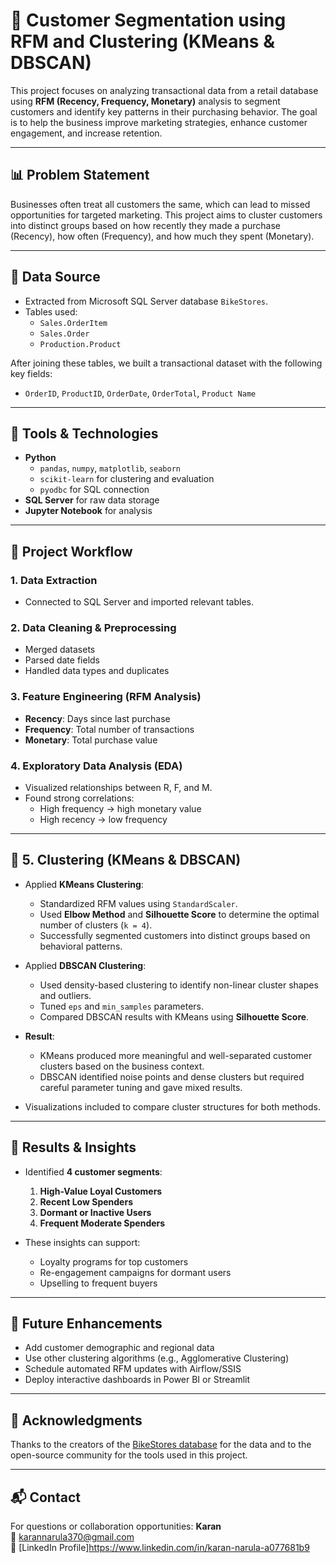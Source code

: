 # 🛒 Customer Segmentation using RFM and Clustering (KMeans & DBSCAN)

This project focuses on analyzing transactional data from a retail database using **RFM (Recency, Frequency, Monetary)** analysis to segment customers and identify key patterns in their purchasing behavior. The goal is to help the business improve marketing strategies, enhance customer engagement, and increase retention.

---

## 📊 Problem Statement

Businesses often treat all customers the same, which can lead to missed opportunities for targeted marketing. This project aims to cluster customers into distinct groups based on how recently they made a purchase (Recency), how often (Frequency), and how much they spent (Monetary).

---

## 📂 Data Source

- Extracted from Microsoft SQL Server database `BikeStores`.
- Tables used:
  - `Sales.OrderItem`
  - `Sales.Order`
  - `Production.Product`

After joining these tables, we built a transactional dataset with the following key fields:
- `OrderID`, `ProductID`, `OrderDate`, `OrderTotal`, `Product Name`

---

## 🔧 Tools & Technologies

- **Python**
  - `pandas`, `numpy`, `matplotlib`, `seaborn`
  - `scikit-learn` for clustering and evaluation
  - `pyodbc` for SQL connection
- **SQL Server** for raw data storage
- **Jupyter Notebook** for analysis

---
## 🧠 Project Workflow

### 1. Data Extraction
- Connected to SQL Server and imported relevant tables.

### 2. Data Cleaning & Preprocessing
- Merged datasets
- Parsed date fields
- Handled data types and duplicates

### 3. Feature Engineering (RFM Analysis)
- **Recency**: Days since last purchase
- **Frequency**: Total number of transactions
- **Monetary**: Total purchase value

### 4. Exploratory Data Analysis (EDA)
- Visualized relationships between R, F, and M.
- Found strong correlations:
  - High frequency → high monetary value
  - High recency → low frequency

---

## 🔁 5. Clustering (KMeans & DBSCAN)

- Applied **KMeans Clustering**:
  - Standardized RFM values using `StandardScaler`.
  - Used **Elbow Method** and **Silhouette Score** to determine the optimal number of clusters (`k = 4`).
  - Successfully segmented customers into distinct groups based on behavioral patterns.

- Applied **DBSCAN Clustering**:
  - Used density-based clustering to identify non-linear cluster shapes and outliers.
  - Tuned `eps` and `min_samples` parameters.
  - Compared DBSCAN results with KMeans using **Silhouette Score**.

- **Result**: 
  - KMeans produced more meaningful and well-separated customer clusters based on the business context.
  - DBSCAN identified noise points and dense clusters but required careful parameter tuning and gave mixed results.

- Visualizations included to compare cluster structures for both methods.

---


## 📌 Results & Insights

- Identified **4 customer segments**:
  1. **High-Value Loyal Customers**
  2. **Recent Low Spenders**
  3. **Dormant or Inactive Users**
  4. **Frequent Moderate Spenders**

- These insights can support:
  - Loyalty programs for top customers
  - Re-engagement campaigns for dormant users
  - Upselling to frequent buyers

---
## 🔮 Future Enhancements

- Add customer demographic and regional data
- Use other clustering algorithms (e.g., Agglomerative Clustering)
- Schedule automated RFM updates with Airflow/SSIS
- Deploy interactive dashboards in Power BI or Streamlit

---

## 🙌 Acknowledgments

Thanks to the creators of the [BikeStores database](https://www.sqlservertutorial.net/sql-server-sample-database/) for the data and to the open-source community for the tools used in this project.

---

## 📬 Contact

For questions or collaboration opportunities:
**Karan**  
📧 karannarula370@gmail.com   
📍 [LinkedIn Profile]https://www.linkedin.com/in/karan-narula-a077681b9


